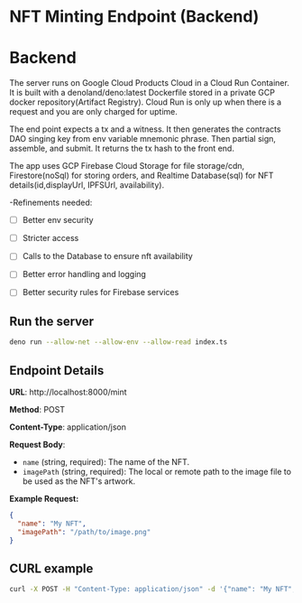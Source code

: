 
# NFT Minting Endpoint (Backend)

# Backend

The server runs on Google Cloud Products Cloud in a Cloud Run Container. It is built with a denoland/deno:latest Dockerfile stored in a private GCP docker repository(Artifact Registry). Cloud Run is only up when there is a request and you are only charged for uptime.

The end point expects a tx and a witness. It then generates the contracts DAO singing key from env variable mnemonic phrase. Then partial sign, assemble, and submit. It returns the tx hash to the front end.

The app uses GCP Firebase Cloud Storage for file storage/cdn, Firestore(noSql) for storing orders, and Realtime Database(sql) for NFT details(id,displayUrl, IPFSUrl, availability).

-Refinements needed:
- [ ] Better env security
- [ ] Stricter access
- [ ] Calls to the Database to ensure nft availability
- [ ] Better error handling and logging
- [ ] Better security rules for Firebase services


## Run the server

```bash
deno run --allow-net --allow-env --allow-read index.ts
```

## Endpoint Details

**URL**: http://localhost:8000/mint

**Method**: POST

**Content-Type**: application/json

**Request Body**:

- `name` (string, required): The name of the NFT.
- `imagePath` (string, required): The local or remote path to the image file to be used as the NFT's artwork.

**Example Request:**

```json
{
  "name": "My NFT",
  "imagePath": "/path/to/image.png"
}
```

## CURL example

```bash
curl -X POST -H "Content-Type: application/json" -d '{"name": "My NFT", "imagePath": "/path/to/image.png"}' http://localhost:8000/mint
```

